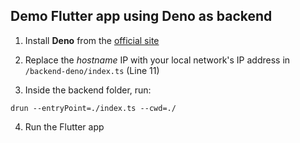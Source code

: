 ## Demo Flutter app using Deno as backend

1. Install **Deno** from the [official site](https://deno.land/)

2. Replace the *hostname* IP with your local network's IP address in `/backend-deno/index.ts` (Line 11)

3. Inside the backend folder, run:
```
drun --entryPoint=./index.ts --cwd=./
```

4. Run the Flutter app